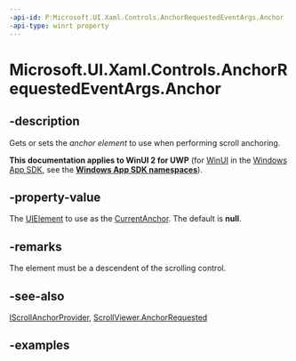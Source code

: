 ```yaml
---
-api-id: P:Microsoft.UI.Xaml.Controls.AnchorRequestedEventArgs.Anchor
-api-type: winrt property
---
```


<!-- Property syntax.
public UIElement Anchor { get;  set; }
-->

# Microsoft.UI.Xaml.Controls.AnchorRequestedEventArgs.Anchor

## -description

Gets or sets the *anchor element* to use when performing scroll anchoring.

**This documentation applies to WinUI 2 for UWP** (for [WinUI](/windows/apps/winui/winui3/) in the [Windows App SDK](/windows/apps/windows-app-sdk/), see the **[Windows App SDK namespaces](/windows/windows-app-sdk/api/winrt/)**).

## -property-value

The [UIElement](../microsoft.ui.xaml/uielement.md) to use as the [CurrentAnchor](iscrollanchorprovider_currentanchor.md). The default is **null**.

## -remarks

The element must be a descendent of the scrolling control.

## -see-also

[IScrollAnchorProvider](iscrollanchorprovider.md), [ScrollViewer.AnchorRequested](scrollviewer_anchorrequested.md)

## -examples

